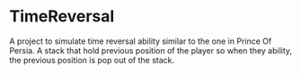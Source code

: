# TimeReversal

A project to simulate time reversal ability similar to the one in Prince Of Persia. A stack that hold previous position of the player so 
when they ability, the previous position is pop out of the stack.
